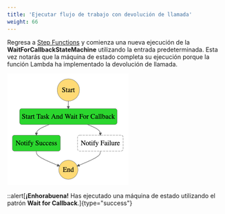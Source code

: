 ```yaml
---
title: 'Ejecutar flujo de trabajo con devolución de llamada'
weight: 66
---
```


Regresa a [Step Functions](https://console.aws.amazon.com/states/home) y comienza una nueva ejecución de la **WaitForCallbackStateMachine** utilizando la entrada predeterminada. Esta vez notarás que la máquina de estado completa su ejecución porque la función Lambda ha implementado la devolución de llamada.

![Module 4 Workflow](/static/img/module-4/modified-workflow.png)

::alert[**¡Enhorabuena!** Has ejecutado una máquina de estado utilizando el patrón **Wait for Callback**.]{type="success"}



